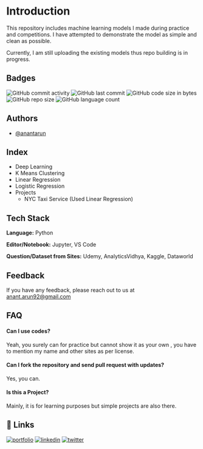 
# Introduction

This repository includes machine learning models I made during practice and competitions. I have attempted to demonstrate the model as simple and clean as possible.

Currently, I am still uploading the existing models thus repo building is in progress.


## Badges

<img alt="GitHub commit activity" src="https://img.shields.io/github/commit-activity/m/RawRapter/Data-Science-Models"> 
<img alt="GitHub last commit" src="https://img.shields.io/github/last-commit/RawRapter/Data-Science-Models">
<img alt="GitHub code size in bytes" src="https://img.shields.io/github/languages/code-size/RawRapter/Data-Science-Models">
<img alt="GitHub repo size" src="https://img.shields.io/github/repo-size/RawRapter/Data-Science-Models">
<img alt="GitHub language count" src="https://img.shields.io/github/languages/count/RawRapter/Data-Science-Models">

  
## Authors

- [@anantarun](https://www.github.com/RawRapter)

  
## Index <All Folders>
- Deep Learning
- K Means Clustering
- Linear Regression
- Logistic Regression
- Projects
    - NYC Taxi Service (Used Linear Regression)
  
## Tech Stack

**Language:** Python

**Editor/Notebook:** Jupyter, VS Code

**Question/Dataset from Sites:** Udemy, AnalyticsVidhya, Kaggle, Dataworld
  
## Feedback

If you have any feedback, please reach out to us at anant.arun92@gmail.com


<Abbreviation>
<Inprogress>
  
## FAQ

#### Can I use codes?

Yeah, you surely can for practice but cannot show it as your own , you have to mention my name and other sites as per license.

#### Can I fork the repository and send pull request with updates?

Yes, you can.

#### Is this a Project?
Mainly, it is for learning purposes but simple projects are also there.

  
## 🔗 Links
[![portfolio](https://img.shields.io/badge/my_portfolio-000?style=for-the-badge&logo=ko-fi&logoColor=white)](https://rawrapter.github.io/portfolio/)
[![linkedin](https://img.shields.io/badge/linkedin-0A66C2?style=for-the-badge&logo=linkedin&logoColor=white)](https://www.linkedin.com/in/anantarun/)
[![twitter](https://img.shields.io/badge/twitter-1DA1F2?style=for-the-badge&logo=twitter&logoColor=white)](https://twitter.com/AnantArun4)
